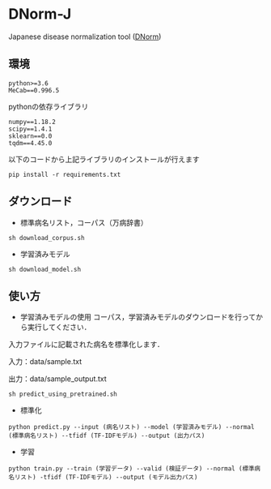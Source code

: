 # DNorm-J
Japanese disease normalization tool ([DNorm](https://www.ncbi.nlm.nih.gov/pmc/articles/PMC3810844/))

## 環境
```
python>=3.6
MeCab==0.996.5
```
pythonの依存ライブラリ
```
numpy==1.18.2
scipy==1.4.1
sklearn==0.0
tqdm==4.45.0
```

以下のコードから上記ライブラリのインストールが行えます
```
pip install -r requirements.txt
```

## ダウンロード
- 標準病名リスト，コーパス（万病辞書）
```
sh download_corpus.sh
```

- 学習済みモデル
```
sh download_model.sh
```

## 使い方
- 学習済みモデルの使用
コーパス，学習済みモデルのダウンロードを行ってから実行してください．

入力ファイルに記載された病名を標準化します．

入力：data/sample.txt

出力：data/sample_output.txt

```
sh predict_using_pretrained.sh
```

- 標準化
```
python predict.py --input (病名リスト) --model (学習済みモデル) --normal (標準病名リスト) --tfidf (TF-IDFモデル) --output (出力パス)
```
- 学習
```
python train.py --train (学習データ) --valid (検証データ) --normal (標準病名リスト) -tfidf (TF-IDFモデル) --output (モデル出力パス)
```
